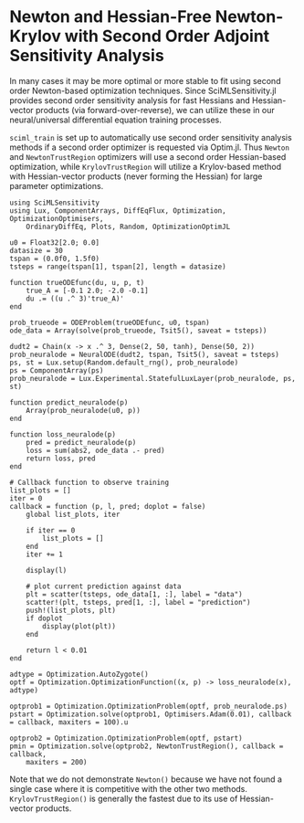 # Newton and Hessian-Free Newton-Krylov with Second Order Adjoint Sensitivity Analysis

In many cases it may be more optimal or more stable to fit using second order
Newton-based optimization techniques. Since SciMLSensitivity.jl provides
second order sensitivity analysis for fast Hessians and Hessian-vector
products (via forward-over-reverse), we can utilize these in our neural/universal
differential equation training processes.

`sciml_train` is set up to automatically use second order sensitivity analysis
methods if a second order optimizer is requested via Optim.jl. Thus `Newton`
and `NewtonTrustRegion` optimizers will use a second order Hessian-based
optimization, while `KrylovTrustRegion` will utilize a Krylov-based method
with Hessian-vector products (never forming the Hessian) for large parameter
optimizations.

```@example secondorderadjoints
using SciMLSensitivity
using Lux, ComponentArrays, DiffEqFlux, Optimization, OptimizationOptimisers,
    OrdinaryDiffEq, Plots, Random, OptimizationOptimJL

u0 = Float32[2.0; 0.0]
datasize = 30
tspan = (0.0f0, 1.5f0)
tsteps = range(tspan[1], tspan[2], length = datasize)

function trueODEfunc(du, u, p, t)
    true_A = [-0.1 2.0; -2.0 -0.1]
    du .= ((u .^ 3)'true_A)'
end

prob_trueode = ODEProblem(trueODEfunc, u0, tspan)
ode_data = Array(solve(prob_trueode, Tsit5(), saveat = tsteps))

dudt2 = Chain(x -> x .^ 3, Dense(2, 50, tanh), Dense(50, 2))
prob_neuralode = NeuralODE(dudt2, tspan, Tsit5(), saveat = tsteps)
ps, st = Lux.setup(Random.default_rng(), prob_neuralode)
ps = ComponentArray(ps)
prob_neuralode = Lux.Experimental.StatefulLuxLayer(prob_neuralode, ps, st)

function predict_neuralode(p)
    Array(prob_neuralode(u0, p))
end

function loss_neuralode(p)
    pred = predict_neuralode(p)
    loss = sum(abs2, ode_data .- pred)
    return loss, pred
end

# Callback function to observe training
list_plots = []
iter = 0
callback = function (p, l, pred; doplot = false)
    global list_plots, iter

    if iter == 0
        list_plots = []
    end
    iter += 1

    display(l)

    # plot current prediction against data
    plt = scatter(tsteps, ode_data[1, :], label = "data")
    scatter!(plt, tsteps, pred[1, :], label = "prediction")
    push!(list_plots, plt)
    if doplot
        display(plot(plt))
    end

    return l < 0.01
end

adtype = Optimization.AutoZygote()
optf = Optimization.OptimizationFunction((x, p) -> loss_neuralode(x), adtype)

optprob1 = Optimization.OptimizationProblem(optf, prob_neuralode.ps)
pstart = Optimization.solve(optprob1, Optimisers.Adam(0.01), callback = callback, maxiters = 100).u

optprob2 = Optimization.OptimizationProblem(optf, pstart)
pmin = Optimization.solve(optprob2, NewtonTrustRegion(), callback = callback,
    maxiters = 200)
```

Note that we do not demonstrate `Newton()` because we have not found a single
case where it is competitive with the other two methods. `KrylovTrustRegion()`
is generally the fastest due to its use of Hessian-vector products.
